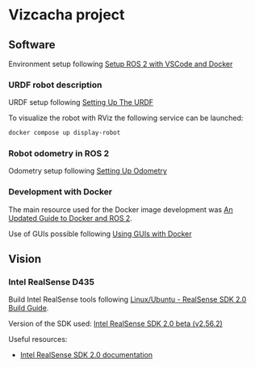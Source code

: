 
# Vizcacha project

## Software
Environment setup following [Setup ROS 2 with VSCode and Docker](https://docs.ros.org/en/foxy/How-To-Guides/Setup-ROS-2-with-VSCode-and-Docker-Container.html)

### URDF robot description
URDF setup following [Setting Up The URDF](https://docs.nav2.org/setup_guides/urdf/setup_urdf.html)

To visualize the robot with RViz the following service can be launched:

```bash
docker compose up display-robot
```

### Robot odometry in ROS 2
Odometry setup following [Setting Up Odometry](https://docs.nav2.org/setup_guides/odom/setup_odom.html)

### Development with Docker
The main resource used for the Docker image development was [An Updated Guide to Docker and ROS 2](https://roboticseabass.com/2023/07/09/updated-guide-docker-and-ros2/).

Use of GUIs possible following [Using GUIs with Docker](https://wiki.ros.org/docker/Tutorials/GUI)

## Vision
### Intel RealSense D435

Build Intel RealSense tools following [Linux/Ubuntu - RealSense SDK 2.0 Build Guide](https://dev.intelrealsense.com/docs/compiling-librealsense-for-linux-ubuntu-guide).

Version of the SDK used: [Intel RealSense SDK 2.0 beta (v2.56.2)](https://github.com/IntelRealSense/librealsense/releases/tag/v2.56.2)

Useful resources:
- [Intel RealSense SDK 2.0 documentation](https://www.intelrealsense.com/sdk-2/#)
